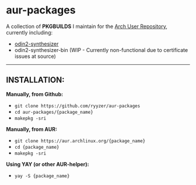 # aur-packages

A collection of **PKGBUILDS** I maintain for the [Arch User Repository](https://aur.archlinux.org), currently including:
 - [odin2-synthesizer](https://aur.archlinux.org/packages/odin2-synthesizer)
 - odin2-synthesizer-bin (WIP - Currently non-functional due to certificate issues at source)

----
## INSTALLATION:
**Manually, from Github:**
 - `git clone https://github.com/ryyzer/aur-packages`
 - `cd aur-packages/{package_name}`
 - `makepkg -sri`

**Manually, from AUR:**
 - `git clone https://aur.archlinux.org/{package_name}`
 - `cd {package_name}`
 - `makepkg -sri`

**Using YAY (or other AUR-helper):**
 - `yay -S {package_name}`

